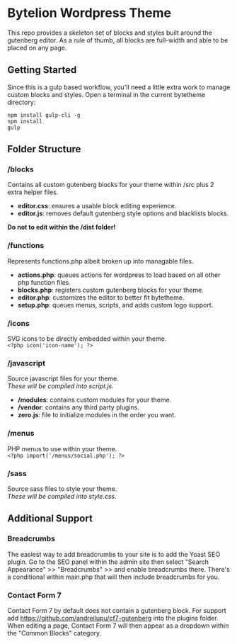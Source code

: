 # Bytelion Wordpress Theme

This repo provides a skeleton set of blocks and styles built around the gutenberg editor. As a rule of thumb, all blocks are full-width and able to be placed on any page.

## Getting Started

Since this is a gulp based workflow, you'll need a little extra work to manage custom blocks and styles. Open a terminal in the current bytetheme directory:

```
npm install gulp-cli -g
npm install
gulp
```

## Folder Structure

### /blocks

Contains all custom gutenberg blocks for your theme within /src plus 2 extra helper files.
* **editor.css**: ensures a usable block editing experience.
* **editor.js**: removes default gutenberg style options and blacklists blocks.

**Do not to edit within the /dist folder!**

### /functions

Represents functions.php albeit broken up into managable files.
* **actions.php**: queues actions for wordpress to load based on all other php function files.
* **blocks.php**: registers custom gutenberg blocks for your theme.
* **editor.php**: customizes the editor to better fit bytetheme.
* **setup.php**: queues menus, scripts, and adds custom logo support.

### /icons

SVG icons to be directly embedded within your theme.\
`<?php icon('icon-name'); ?>`

### /javascript

Source javascript files for your theme.\
_These will be compiled into script.js._
* **/modules**: contains custom modules for your theme.
* **/vendor**: contains any third party plugins.
* **zero.js**: file to initialize modules in the order you want.

### /menus

PHP menus to use within your theme.\
`<?php import('/menus/social.php'); ?>`

### /sass

Source sass files to style your theme.\
_These will be compiled into style.css._

## Additional Support

### Breadcrumbs

The easiest way to add breadcrumbs to your site is to add the Yoast SEO plugin. Go to the SEO panel within the admin site then select "Search Appearance" >> "Breadcrumbs" >> and enable breadcrumbs there. There's a conditional within main.php that will then include breadcrumbs for you.

### Contact Form 7

Contact Form 7 by default does not contain a gutenberg block. For support add https://github.com/andreilupu/cf7-gutenberg into the plugins folder. When editing a page, Contact Form 7 will then appear as a dropdown within the "Common Blocks" category.